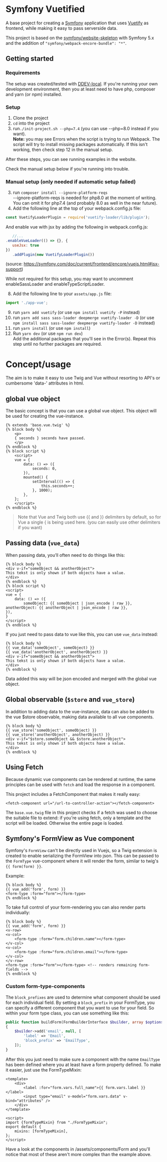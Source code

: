 # Symfony Vuetified

A base project for creating a [Symfony](https://symfony.com/) application that uses
[Vuetify](https://vuetifyjs.com/en/) as frontend, while making it easy to pass serverside data.

This project is based on the [symfony/website-skeleton](https://github.com/symfony/website-skeleton)
with Symfony 5.x and the addition of `"symfony/webpack-encore-bundle": "*"`.

## Getting started

### Requirements

The setup was created/tested with [DDEV-local](https://ddev.readthedocs.io/en/stable/).
If you're running your own development environment, then you at least need to have php,
composer and yarn (or npm) installed.

### Setup

1. Clone the project
2. `cd` into the project
3. run`./init-project.sh --php=7.4` (you can use --php=8.0 instead if you want).  
   **Note:** you may see Errors when the script is trying to run Webpack.
   The script will try to install missing packages automatically.
   If this isn't working, then check step 12 in the manual setup.

After these steps, you can see running examples in the website.

Check the manual setup below if you're running into trouble.

### Manual setup (only needed if automatic setup failed)

3. run `composer install --ignore-platform-reqs`  
   --ignore-platform-reqs is needed for php8.0 at the moment of writing.
   You can omit it for php7.4 (and probably 8.0 as well in the near future).
7. Add the following line at the top of your webpack.config.js file:
```js
const VuetifyLoaderPlugin = require('vuetify-loader/lib/plugin');
```
And enable vue with jsx by adding the following in webpack.config.js:
 ```js
    //...
.enableVueLoader(() => {}, {
    useJsx: true
})
    .addPlugin(new VuetifyLoaderPlugin())
 ```
(source: https://symfony.com/doc/current/frontend/encore/vuejs.html#jsx-support)

While not required for this setup, you may want to uncomment enableSassLoader and enableTypeScriptLoader.

8. Add the following line to your `assets/app.js` file:
```js
import './app-vue';
```
9. run `yarn add vuetify` (or use `npm install vuetify -P` instead)
10. run `yarn add sass sass-loader deepmerge vuetify-loader -D`
    (or use `npm install sass sass-loader deepmerge vuetify-loader -D` instead)
11. run `yarn install` (or use `npm install`)
12. Run `yarn dev` (or use `npm run dev`)  
    Add the additional packages that you'll see in the Error(s).
    Repeat this step until no further packages are required.

# Concept/usage

The aim is to make it easy to use Twig and Vue without resorting to API's or
cumbersome 'data-' attributes in html.

## global vue object

The basic concept is that you can use a global vue object. This
object will be used for creating the vue-instance.

```vue
{% extends 'base.vue.twig' %}
{% block body %}
    <p>
    { seconds } seconds have passed.
    </p>
{% endblock %}
{% block script %}
    <script>
    vue = {
        data: () => ({
            seconds: 0,
        }),
        mounted() {
            setInterval(() => {
                this.seconds++;
            }, 1000);
        },
    };
    </script>
{% endblock %}
```

> Note that Vue and Twig both use {{ and }} delimiters by default, so for Vue a single { is being used here.
> (you can easily use other delimiters if you want)

## Passing data (`vue_data`)

When passing data,  you’ll often need to do things like this:

```vue
{% block body %}
<div v-if="someObject && anotherObject">
This tekst is only shown if both objects have a value.
</div>
{% endblock %}
{% block script %}
<script>
vue = {
    data: () => ({
        someObject: {{ someObject | json_encode | raw }},
anotherObject: {{ anotherObject | json_encode | raw }},
}),
}
</script>
{% endblock %}
```

If you just need to pass data to vue like this, you can use `vue_data` instead:

```vue
{% block body %}
{{ vue_data('someObject', someObject) }}
{{ vue_data('anotherObject', anotherObject) }}
<div v-if="someObject && anotherObject">
This tekst is only shown if both objects have a value.
</div>
{% endblock %}
```

Data added this way will be json encoded and merged with the global vue object.


## Global observable (`$store` and `vue_store`)

In addition to adding data to the vue-instance, data can also be added to the vue $store observable, making
data available to all vue components.
```vue
{% block body %}
{{ vue_store('someObject', someObject) }}
{{ vue_store('anotherObject', anotherObject) }}
<div v-if="$store.someObject && $store.anotherObject">
This tekst is only shown if both objects have a value.
</div>
{% endblock %}
```


## Using Fetch

Because dynamic vue components can be rendered at runtime, the same principles can be used with `fetch` and load the
response in a component.

This project includes a FetchComponent that makes it really easy:
```vue
<fetch-component url="/url-to-controller-action"></fetch-component>
```

The `base.vue.twig` file in this project checks if a fetch was used to choose the suitable file to extend:
if you're using fetch, only a template and the script will be loaded. Otherwise the entire page is loaded.

## Symfony's FormView as Vue component

Symfony's `FormView` can't be directly used in Vuejs,
so a Twig extension is created to enable serializing the FormView into json.
This can be passed to the `FormType` vue-component where it will render the form,
similar to twig's `{{ form(form) }}`.

Example:
```vue
{% block body %}
{{ vue_add('form', form) }}
<form-type :form="form"></form-type>
{% endblock %}
```

To take full control of your form-rendering you can also render parts individually:

```vue
{% block body %}
{{ vue_add('form', form) }}
<v-row>
<v-col>
    <form-type :form="form.children.name"></form-type>
</v-col>
<v-col>
    <form-type :form="form.children.email"></form-type>
</v-col>
</v-row>
<form-type :form="form"></form-type> <!-- renders remaining form-fields -->
{% endblock %}
```


### Custom form-type-components

The `block_prefixes` are used to determine what component should be used for each individual field.
By setting a `block_prefix` in your FormType, you can specify a different component that you want to use for your
field. So within your form type class, you can use something like this:
```php
public function buildForm(FormBuilderInterface $builder, array $options): void
{
    $builder->add('email', null, [
        'label' => 'Email',
        'block_prefix' => 'EmailType',
    ]);
}
```

After this you just need to make sure a component with the name `EmailType` has been defined where you at least
have a form property defined. To make it easier, just use the FormTypeMixin:
```vue
<template>
    <div>
        <label :for="form.vars.full_name">{{ form.vars.label }}</label>
        <input type="email" v-model="form.vars.data" v-bind="attributes" />
    </div>
</template>

<script>
import {formTypeMixin} from "./FormTypeMixin";
export default {
    mixins: [formTypeMixin],
};
</script>
```

Have a look at the components in /assets/components/Form and you'll notice that most of these aren't more
complex than the example above.
